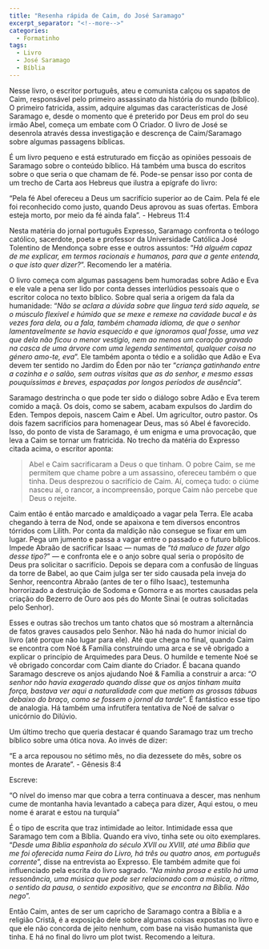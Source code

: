 ```yaml
---
title: "Resenha rápida de Caim, do José Saramago"
excerpt_separator: "<!--more-->"
categories:
  - Formatinho
tags:
  - Livro
  - José Saramago
  - Bíblia
---
```


Nesse livro, o escritor português, ateu e comunista calçou os sapatos de Caim, responsável pelo primeiro assassinato da história do mundo (bíblico). O primeiro fatricida, assim, adquire algumas das características de José Saramago e, desde o momento que é preterido por Deus em prol do seu irmão Abel, começa um embate com O Criador. O livro de José se desenrola através dessa investigação e descrença de Caim/Saramago sobre algumas passagens bíblicas.

<!--more-->

É um livro pequeno e está estruturado em ficção as opiniões pessoais de Saramago sobre o conteúdo bíblico. Há também uma busca do escritos sobre o que seria o que chamam de fé. Pode-se pensar isso por conta de um trecho de Carta aos Hebreus que ilustra a epígrafe do livro:

“Pela fé Abel ofereceu a Deus um sacrifício superior ao de Caim. Pela fé ele foi reconhecido como justo, quando Deus aprovou as suas ofertas. Embora esteja morto, por meio da fé ainda fala”. - Hebreus 11:4

Nesta matéria do jornal português Expresso, Saramago confronta o teólogo católico, sacerdote, poeta e professor da Universidade Católica José Tolentino de Mendonça sobre esse e outros assuntos: “_Há alguém capaz de me explicar, em termos racionais e humanos, para que a gente entenda, o que isto quer dizer?_”. Recomendo ler a matéria.

O livro começa com algumas passagens bem humoradas sobre Adão e Eva e ele vale a pena ser lido por conta desses interlúdios pessoais que o escritor coloca no texto bíblico. Sobre qual seria a origem da fala da humanidade: “_Não se aclara a dúvida sobre que língua terá sido aquela, se o músculo flexível e húmido que se mexe e remexe na cavidade bucal e às vezes fora dela, ou a fala, também chamada idioma, de que o senhor lamentavelmente se havia esquecido e que ignoramos qual fosse, uma vez que dela não ficou o menor vestígio, nem ao menos um coração gravado na casca de uma árvore com uma legenda sentimental, qualquer coisa no género amo-te, eva_”. Ele também aponta o tédio e a solidão que Adão e Eva devem ter sentido no Jardim do Éden por não ter “_criança gatinhando entre a cozinha e o salão, sem outras visitas que as do senhor, e mesmo essas pouquíssimas e breves, espaçadas por longos períodos de ausência_”.

Saramago destrincha o que pode ter sido o diálogo sobre Adão e Eva terem comido a maçã. Os dois, como se sabem, acabam expulsos do Jardim do Eden. Tempos depois, nascem Caim e Abel. Um agricultor, outro pastor. Os dois fazem sacrifícios para homenagear Deus, mas só Abel é favorecido. Isso, do ponto de vista de Saramago, é um enigma e uma provocação, que leva a Caim se tornar um fratricida. No trecho da matéria do Expresso citada acima, o escritor aponta:

> Abel e Caim sacrificaram a Deus o que tinham. O pobre Caim, se me permitem que chame pobre a um assassino, ofereceu também o que tinha. Deus desprezou o sacrifício de Caim. Aí, começa tudo: o ciúme nasceu aí, o rancor, a incompreensão, porque Caim não percebe que Deus o rejeite.

Caim então é então marcado e amaldiçoado a vagar pela Terra. Ele acaba chegando à terra de Nod, onde se apaixona e tem diversos encontros tórridos com Lilith. Por conta da maldição não consegue se fixar em um lugar. Pega um jumento e passa a vagar entre o passado e o futuro bíblicos. Impede Abraão de sacrificar Isaac — numas de “_tá maluco de fazer algo desse tipo?_” — e confronta ele e o anjo sobre qual seria o propósito de Deus pra solicitar o sacrifício. Depois se depara com a confusão de línguas da torre de Babel, ao que Caim julga ser ter sido causada pela inveja do Senhor, reencontra Abraão (antes de ter o filho Isaac), testemunha horrorizado a destruição de Sodoma e Gomorra e as mortes causadas pela criação do Bezerro de Ouro aos pés do Monte Sinai (e outras solicitadas pelo Senhor).

Esses e outras são trechos um tanto chatos que só mostram a alternância de fatos graves causados pelo Senhor. Não há nada do humor inicial do livro (até porque não lugar para ele). Até que chega no final, quando Caim se encontra com Noé & Família construindo uma arca e se vê obrigado a explicar o princípio de Arquimedes para Deus. O humilde e temente Noé se vê obrigado concordar com Caim diante do Criador. É bacana quando Saramago descreve os anjos ajudando Noé & Família a construir a arca: “_O senhor não havia exagerado quando disse que os anjos tinham muita força, bastava ver aqui a naturalidade com que metiam as grossas tábuas debaixo do braço, como se fossem o jornal da tarde_”. É fantástico esse tipo de analogia. Há também uma infrutífera tentativa de Noé de salvar o unicórnio do Dilúvio.

Um último trecho que queria destacar é quando Saramago traz um trecho bíblico sobre uma ótica nova. Ao invés de dizer:

“E a arca repousou no sétimo mês, no dia dezessete do mês, sobre os montes de Ararate”. - Gênesis 8:4

Escreve:

“O nível do imenso mar que cobra a terra continuava a descer, mas nenhum cume de montanha havia levantado a cabeça para dizer, Aqui estou, o meu nome é ararat e estou na turquia”

É o tipo de escrita que traz intimidade ao leitor. Intimidade essa que Saramago tem com a Bíblia. Quando era vivo, tinha sete ou oito exemplares. “_Desde uma Bíblia espanhola do século XVII ou XVIII, até uma Bíblia que me foi oferecida numa Feira do Livro, há três ou quatro anos, em português corrente_”, disse na entrevista ao Expresso. Ele também admite que foi influenciado pela escrita do livro sagrado. “_Na minha prosa e estilo há uma ressonância, uma música que pode ser relacionado com a música, o ritmo, o sentido da pausa, o sentido expositivo, que se encontra na Bíblia. Não nego_”.

Então Caim, antes de ser um capricho de Saramago contra a Bíblia e a religião Cristã, é a exposição dele sobre algumas coisas expostas no livro e que ele não concorda de jeito nenhum, com base na visão humanista que tinha. E há no final do livro um plot twist. Recomendo a leitura.
